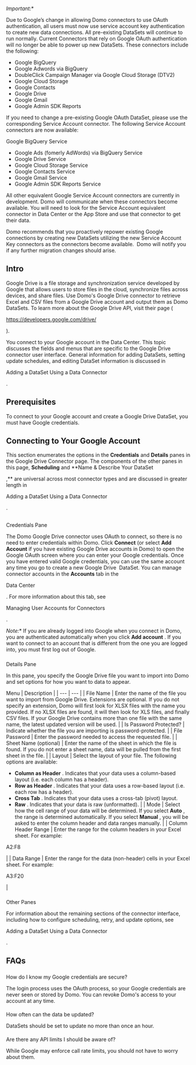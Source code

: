

*Important:**

Due to Google’s change in allowing Domo connectors to use OAuth authentication, all users must now use service account key authentication to create new data connections. All pre-existing DataSets will continue to run normally. Current Connectors that rely on Google OAuth authentication will no longer be able to power up new DataSets. These connectors include the following:
 * Google BigQuery
* Google Adwords via BigQuery
* DoubleClick Campaign Manager via Google Cloud Storage (DTV2)
* Google Cloud Storage
* Google Contacts
* Google Drive
* Google Gmail
* Google Admin SDK Reports

If you need to change a pre-existing Google OAuth DataSet, please use the corresponding Service Account connector. The following Service Account connectors are now available:

 Google BigQuery Service
* Google Ads (fomerly AdWords) via BigQuery Service
* Google Drive Service
* Google Cloud Storage Service
* Google Contacts Service
* Google Gmail Service
* Google Admin SDK Reports Service

All other equivalent Google Service Account connectors are currently in development. Domo will communicate when these connectors become available. You will need to look for the Service Account equivalent connector in Data Center or the App Store and use that connector to get their data.


 Domo recommends that you proactively repower existing Google connections by creating new DataSets utilizing the new Service Account Key connectors as the connectors become available.  Domo will notify you if any further migration changes should arise.


 Intro
-------

Google Drive is a file storage and synchronization service developed by Google that allows users to store files in the cloud, synchronize files across devices, and share files. Use Domo's Google Drive connector to retrieve Excel and CSV files from a Google Drive account and output them as Domo DataSets. To learn more about the Google Drive API, visit their page (

https://developers.google.com/drive/

).


 You connect to your Google account in the Data Center. This topic discusses the fields and menus that are specific to the Google Drive connector user interface. General information for adding DataSets, setting update schedules, and editing DataSet information is discussed in

Adding a DataSet Using a Data Connector

.


 Prerequisites
---------------

To connect to your Google account and create a Google Drive DataSet, you must have Google credentials.


 Connecting to Your Google Account
-----------------------------------

This section enumerates the options in the
 **Credentials**
 and
 **Details**
 panes in the Google Drive Connector page. The components of the other panes in this page,
 **Scheduling**
 and
 **Name & Describe Your DataSet

,**
 are universal across most connector types and are discussed in greater length in

Adding a DataSet Using a Data Connector

.

##
 Credentials Pane

The Domo Google Drive connector uses OAuth to connect, so there is no need to enter credentials within Domo. Click
 **Connect**
 (or select
 **Add Account**
 if you have existing Google Drive accounts in Domo) to open the Google OAuth screen where you can enter your Google credentials. Once you have entered valid Google credentials, you can use the same account any time you go to create a new Google Drive  DataSet. You can manage connector accounts in the
 **Accounts**
 tab in the

Data Center

. For more information about this tab, see

Managing User Accounts for Connectors

.

*Note:**
 If you are already logged into Google when you connect in Domo, you are authenticated automatically when you click
 **Add account**
 . If you want to connect to an account that is different from the one you are logged into, you must first log out of Google.


###
 Details Pane

In this pane, you specify the Google Drive file you want to import into Domo and set options for how you want to data to appear.


 Menu
  |
 Description
  |
| --- | --- |
|
 File Name
  |
 Enter the name of the file you want to import from Google Drive. Extensions are optional. If you do not specify an extension, Domo will first look for XLSX files with the name you provided. If no XLSX files are found, it will then look for XLS files, and finally CSV files. If your Google Drive contains more than one file with the same name, the latest updated version will be used.
  |
|
 Is Password Protected?
  |
 Indicate whether the file you are importing is password-protected.
  |
|
 File Password
  |
 Enter the password needed to access the requested file.
  |
|
 Sheet Name (optional)
  |
 Enter the name of the sheet in which the file is found. If you do not enter a sheet name, data will be pulled from the first sheet in the file.
  |
|
 Layout
  |
 Select the layout of your file. The following options are available:
 * ****Column as Header****
 . Indicates that your data uses a column-based layout (i.e. each column has a header).
* ****Row as Header****
 . Indicates that your data uses a row-based layout (i.e. each row has a header).
* ****Cross Tab****
 . Indicates that your data uses a cross-tab (pivot) layout.
* ****Raw****
 . Indicates that your data is raw (unformatted).
 |
|
 Mode
  |
 Select how the cell range of your data will be determined. If you select
 ****Auto****
 , the range is determined automatically. If you select
 ****Manual****
 , you will be asked to enter the column header and data ranges manually.
  |
|
 Column Header Range
  |
 Enter the range for the column headers in your Excel sheet. For example:

A2:F8

|
|
 Data Range
  |
 Enter the range for the data (non-header) cells in your Excel sheet. For example:

A3:F20

|


###
 Other Panes

For information about the remaining sections of the connector interface, including how to configure scheduling, retry, and update options, see

Adding a DataSet Using a Data Connector

.


 FAQs
------


#####
 How do I know my Google credentials are secure?

The login process uses the OAuth process, so your Google credentials are never seen or stored by Domo. You can revoke Domo's access to your account at any time.

####
 How often can the data be updated?

DataSets should be set to update no more than once an hour.

####
 Are there any API limits I should be aware of?

While Google may enforce call rate limits, you should not have to worry about them.

